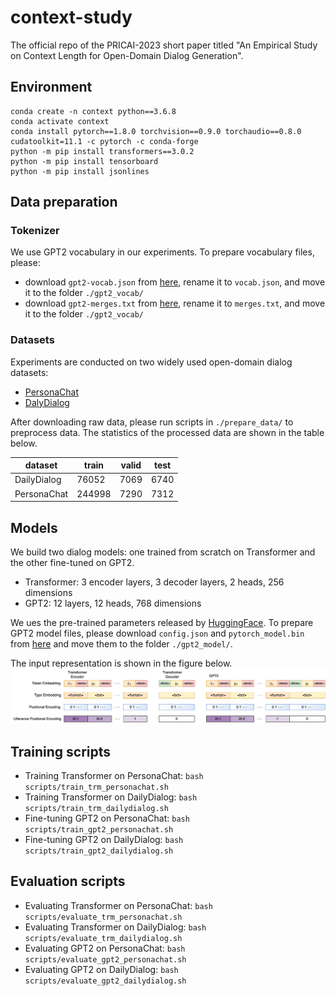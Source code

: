 # context-study
The official repo of the PRICAI-2023 short paper titled "An Empirical Study on Context Length for Open-Domain Dialog Generation".

## Environment
```
conda create -n context python==3.6.8
conda activate context
conda install pytorch==1.8.0 torchvision==0.9.0 torchaudio==0.8.0 cudatoolkit=11.1 -c pytorch -c conda-forge
python -m pip install transformers==3.0.2
python -m pip install tensorboard
python -m pip install jsonlines
```

## Data preparation
### Tokenizer
We use GPT2 vocabulary in our experiments. To prepare vocabulary files, please:
+ download `gpt2-vocab.json` from [here](https://s3.amazonaws.com/models.huggingface.co/bert/gpt2-vocab.json), rename it to `vocab.json`, and move it to the folder `./gpt2_vocab/`
+ download `gpt2-merges.txt` from [here](https://s3.amazonaws.com/models.huggingface.co/bert/gpt2-merges.txt), rename it to `merges.txt`, and move it to the folder `./gpt2_vocab/`

### Datasets
Experiments are conducted on two widely used open-domain dialog datasets:
+ [PersonaChat](https://aclanthology.org/P18-1205/)
+ [DalyDialog](https://aclanthology.org/I17-1099/)

After downloading raw data, please run scripts in `./prepare_data/` to preprocess data. The statistics of the processed data are shown in the table below.

| dataset     | train   | valid | test |
|-------------|---------|-------|------|
| DailyDialog | 76052   | 7069  | 6740 |
| PersonaChat | 244998  | 7290  | 7312 |


## Models
We build two dialog models: one trained from scratch on Transformer and the other fine-tuned on GPT2.

+ Transformer: 3 encoder layers, 3 decoder layers, 2 heads, 256 dimensions
+ GPT2: 12 layers, 12 heads, 768 dimensions

We ues the pre-trained parameters released by [HuggingFace](https://github.com/huggingface/transformers). To prepare GPT2 model files, please download `config.json` and `pytorch_model.bin` from [here](https://huggingface.co/gpt2/tree/main) and move them to the folder `./gpt2_model/`.

The input representation is shown in the figure below.
![image](https://github.com/PKUAI-LINGroup/context-study/blob/main/figs/dialog_model_input_representation.png)

## Training scripts
+ Training Transformer on PersonaChat: `bash scripts/train_trm_personachat.sh`
+ Training Transformer on DailyDialog: `bash scripts/train_trm_dailydialog.sh`
+ Fine-tuning GPT2 on PersonaChat: `bash scripts/train_gpt2_personachat.sh`
+ Fine-tuning GPT2 on DailyDialog: `bash scripts/train_gpt2_dailydialog.sh`

## Evaluation scripts
+ Evaluating Transformer on PersonaChat: `bash scripts/evaluate_trm_personachat.sh`
+ Evaluating Transformer on DailyDialog: `bash scripts/evaluate_trm_dailydialog.sh`
+ Evaluating GPT2 on PersonaChat: `bash scripts/evaluate_gpt2_personachat.sh`
+ Evaluating GPT2 on DailyDialog: `bash scripts/evaluate_gpt2_dailydialog.sh`